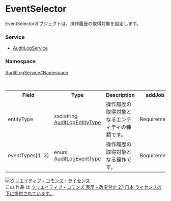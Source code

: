 # EventSelector
EventSelectorオブジェクトは、操作履歴の取得対象を設定します。

### Service
+ [AuditLogService](../../services/AuditLogService.md)

### Namespace
[AuditLogService#Namespace](../../services/AuditLogService.md#namespace)

<table>
 <tr>
  <th>Field</th>
  <th>Type</th>
  <th>Description</th>
  <th>addJob</th>
 </tr>
 <tr>
  <td>entityType</td>
  <td>xsd:string<br><a href="AuditLogEntityType.md">AuditLogEntityType</a></td>
  <td>操作履歴の取得対象となるエンティティの種類です。</td>
  <td>Requirement</td>
 </tr>
 <tr>
  <td>eventTypes[1..3]</td>
  <td>enum<br><a href="AuditLogEventType.md">AuditLogEventType</a></td>
  <td>操作履歴の取得対象となる操作です。</td>
  <td>Requirement</td>
 </tr>
 </table>

<a rel="license" href="http://creativecommons.org/licenses/by-nd/2.1/jp/"><img alt="クリエイティブ・コモンズ・ライセンス" style="border-width:0" src="https://i.creativecommons.org/l/by-nd/2.1/jp/88x31.png" /></a><br />この 作品 は <a rel="license" href="http://creativecommons.org/licenses/by-nd/2.1/jp/">クリエイティブ・コモンズ 表示 - 改変禁止 2.1 日本 ライセンスの下に提供されています。</a>
